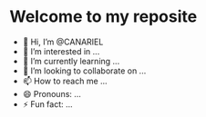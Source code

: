 # Welcome to  my reposite 


- 👋 Hi, I’m @CANARIEL
- 👀 I’m interested in ...
- 🌱 I’m currently learning ...
- 💞️ I’m looking to collaborate on ...
- 📫 How to reach me ...
- 😄 Pronouns: ...
- ⚡ Fun fact: ...

<!---
CANARIEL/CANARIEL is a ✨ special ✨ repository because its `README.md` (this file) appears on your GitHub profile.
You can click the Preview link to take a look at your changes.
--->
